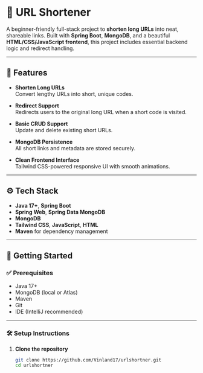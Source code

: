 # 🔗 URL Shortener

A beginner-friendly full-stack project to **shorten long URLs** into neat, shareable links. Built with **Spring Boot**, **MongoDB**, and a beautiful **HTML/CSS/JavaScript frontend**, this project includes essential backend logic and redirect handling.

---

## 🔑 Features

- **Shorten Long URLs**  
  Convert lengthy URLs into short, unique codes.

- **Redirect Support**  
  Redirects users to the original long URL when a short code is visited.

- **Basic CRUD Support**  
  Update and delete existing short URLs.

- **MongoDB Persistence**  
  All short links and metadata are stored securely.

- **Clean Frontend Interface**  
  Tailwind CSS-powered responsive UI with smooth animations.

---

## ⚙️ Tech Stack

- **Java 17+**, **Spring Boot**
- **Spring Web**, **Spring Data MongoDB**
- **MongoDB**
- **Tailwind CSS**, **JavaScript**, **HTML**
- **Maven** for dependency management

---

## 🚀 Getting Started

### ✅ Prerequisites

- Java 17+
- MongoDB (local or Atlas)
- Maven
- Git
- IDE (IntelliJ recommended)

---

### 🛠️ Setup Instructions

1. **Clone the repository**

   ```bash
   git clone https://github.com/Vinland17/urlshortner.git
   cd urlshortner
